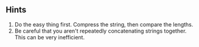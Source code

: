 ## Hints
1. Do the easy thing first. Compress the string, then compare the lengths.
2. Be careful that you aren't repeatedly concatenating strings together. This can be very
   inefficient.